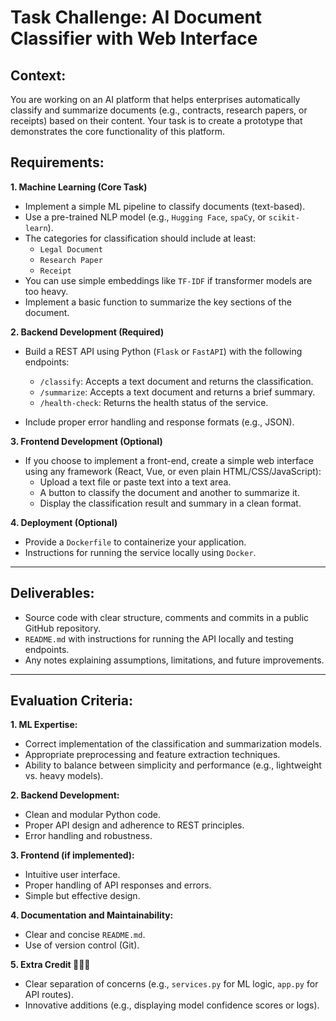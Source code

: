 # Task Challenge: AI Document Classifier with Web Interface
## Context:
You are working on an AI platform that helps enterprises automatically classify and summarize documents (e.g., contracts, research papers, or receipts) based on their content. Your task is to create a prototype that demonstrates the core functionality of this platform.
## Requirements:

**1. Machine Learning (Core Task)**
* Implement a simple ML pipeline to classify documents (text-based).
* Use a pre-trained NLP model (e.g., `Hugging Face`, `spaCy`, or `scikit-learn`).
* The categories for classification should include at least:
  * `Legal Document`
  * `Research Paper`
  * `Receipt`
* You can use simple embeddings like `TF-IDF` if transformer models are too heavy.
* Implement a basic function to summarize the key sections of the document.

**2. Backend Development (Required)**
* Build a REST API using Python (`Flask` or `FastAPI`) with the following endpoints:

   - `/classify`: Accepts a text document and returns the classification.
   - `/summarize`: Accepts a text document and returns a brief summary.
   - `/health-check`: Returns the health status of the service.

* Include proper error handling and response formats (e.g., JSON).

**3. Frontend Development (Optional)**
* If you choose to implement a front-end, create a simple web interface using any framework (React, Vue, or even plain HTML/CSS/JavaScript):
  * Upload a text file or paste text into a text area.
  * A button to classify the document and another to summarize it.
  * Display the classification result and summary in a clean format.
    
**4. Deployment (Optional)**
* Provide a `Dockerfile` to containerize your application.
* Instructions for running the service locally using `Docker`.

---
## Deliverables:

* Source code with clear structure, comments and commits in a public GitHub repository.
* `README.md` with instructions for running the API locally and testing endpoints.
* Any notes explaining assumptions, limitations, and future improvements.

---
## Evaluation Criteria:

**1. ML Expertise:**
* Correct implementation of the classification and summarization models.
* Appropriate preprocessing and feature extraction techniques.
* Ability to balance between simplicity and performance (e.g., lightweight vs. heavy models).
  
**2. Backend Development:**
* Clean and modular Python code.
* Proper API design and adherence to REST principles.
* Error handling and robustness.
  
**3. Frontend (if implemented):**
* Intuitive user interface.
* Proper handling of API responses and errors.
* Simple but effective design.
  
**4. Documentation and Maintainability:**
* Clear and concise `README.md`.
* Use of version control (Git).

**5. Extra Credit 🚀🚀🚀**
* Clear separation of concerns (e.g., `services.py` for ML logic, `app.py` for API routes).
* Innovative additions (e.g., displaying model confidence scores or logs).
 
